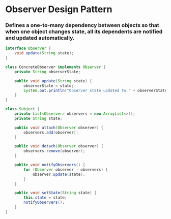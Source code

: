 # Observer Design Pattern
### Defines a one-to-many dependency between objects so that when one object changes state, all its dependents are notified and updated automatically.

```Java
interface Observer {
    void update(String state);
}

class ConcreteObserver implements Observer {
    private String observerState;

    public void update(String state) {
        observerState = state;
        System.out.println("Observer state updated to " + observerState);
    }
}

class Subject {
    private List<Observer> observers = new ArrayList<>();
    private String state;

    public void attach(Observer observer) {
        observers.add(observer);
    }

    public void detach(Observer observer) {
        observers.remove(observer);
    }

    public void notifyObservers() {
        for (Observer observer : observers) {
            observer.update(state);
        }
    }

    public void setState(String state) {
        this.state = state;
        notifyObservers();
    }
}
```